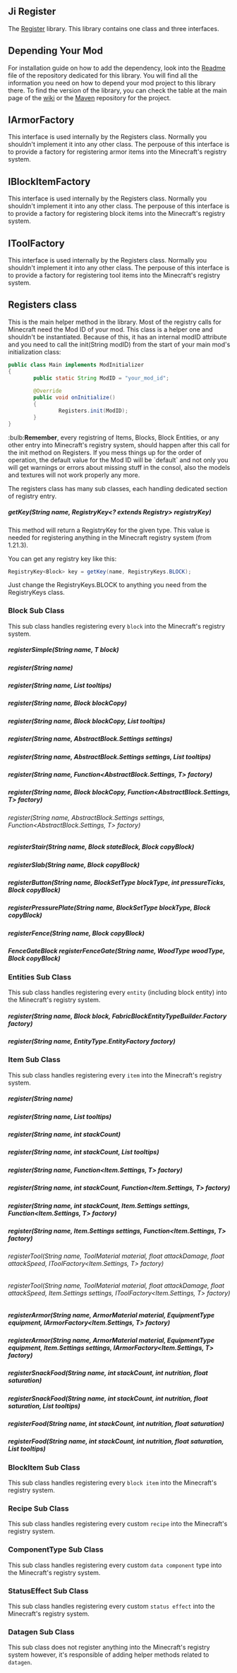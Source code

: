 ## Ji Register

The [Register](https://github.com/drkhodakarami/JiRegister) library. This library contains one class and three interfaces.

## Depending Your Mod

For installation guide on how to add the dependency, look into the [Readme](https://github.com/drkhodakarami/JiRegister) file of the repository dedicated for this library. You will find all the information you need on how to depend your mod project to this library there. To find the version of the library, you can check the table at the main page of the [wiki](https://drkhodakarami.github.io/) or the [Maven](https://repo.repsy.io/mvn/jiraiyah/jilibs/jiraiyah/register/) repository for the project.

## IArmorFactory

This interface is used internally by the Registers class. Normally you shouldn't implement it into any other class. The perpouse of this interface is to provide a factory for registering armor items into the Minecraft's registry system.

## IBlockItemFactory

This interface is used internally by the Registers class. Normally you shouldn't implement it into any other class. The perpouse of this interface is to provide a factory for registering block items into the Minecraft's registry system.

## IToolFactory

This interface is used internally by the Registers class. Normally you shouldn't implement it into any other class. The perpouse of this interface is to provide a factory for registering tool items into the Minecraft's registry system.

## Registers class

This is the main helper method in the library. Most of the registry calls for Minecraft need the Mod ID of your mod. This class is a helper one and shouldn't be instantiated. Because of this, it has an internal modID attribute and you need to call the init(String modID) from the start of your main mod's initialization class:

```java
public class Main implements ModInitializer
{
        public static String ModID = "your_mod_id";
  
        @Override
        public void onInitialize()
        {
                Registers.init(ModID);
        }
}
```

<div class="alert alert-dismissible alert-danger">
  :bulb:<strong>Remember</strong>, every registring of Items, Blocks, Block Entities, or any other entry into Minecraft's registry system, should happen after this call for the init method on Registers. If you mess things up for the order of operation, the default value for the Mod ID will be `default` and not only you will get warnings or errors about missing stuff in the consol, also the models and textures will not work properly any more.
</div>

The registers class has many sub classes, each handling dedicated section of registry entry.

##### getKey(String name, RegistryKey<? extends Registry<T>> registryKey)

This method will return a RegistryKey for the given type. This value is needed for registering anything in the Minecraft registry system (from 1.21.3).

You can get any registry key like this:

```java
RegistryKey<Block> key = getKey(name, RegistryKeys.BLOCK);
```

Just change the RegistryKeys.BLOCK to anything you need from the RegistryKeys class.

### Block Sub Class

This sub class handles registering every `block` into the Minecraft's registry system.

##### registerSimple(String name, T block)
##### register(String name)
##### register(String name, List<Text> tooltips)
##### register(String name, Block blockCopy)
##### register(String name, Block blockCopy, List<Text> tooltips)
##### register(String name, AbstractBlock.Settings settings)
##### register(String name, AbstractBlock.Settings settings, List<Text> tooltips)
##### register(String name, Function<AbstractBlock.Settings, T> factory)
##### register(String name, Block blockCopy, Function<AbstractBlock.Settings, T> factory)
###### register(String name, AbstractBlock.Settings settings, Function<AbstractBlock.Settings, T> factory)
##### registerStair(String name, Block stateBlock, Block copyBlock)
##### registerSlab(String name, Block copyBlock)
##### registerButton(String name, BlockSetType blockType, int pressureTicks, Block copyBlock)
##### registerPressurePlate(String name, BlockSetType blockType, Block copyBlock)
##### registerFence(String name, Block copyBlock)
##### FenceGateBlock registerFenceGate(String name, WoodType woodType, Block copyBlock)

### Entities Sub Class

This sub class handles registering every `entity` (including block entity) into the Minecraft's registry system.

##### register(String name, Block block, FabricBlockEntityTypeBuilder.Factory<T> factory)
##### register(String name, EntityType.EntityFactory<T> factory)

### Item Sub Class

This sub class handles registering every `item` into the Minecraft's registry system.

##### register(String name)
##### register(String name, List<Text> tooltips)
##### register(String name, int stackCount)
##### register(String name, int stackCount, List<Text> tooltips)
##### register(String name, Function<Item.Settings, T> factory)
##### register(String name, int stackCount, Function<Item.Settings, T> factory)
##### register(String name, int stackCount, Item.Settings settings, Function<Item.Settings, T> factory)
##### register(String name, Item.Settings settings, Function<Item.Settings, T> factory)
###### registerTool(String name, ToolMaterial material, float attackDamage, float attackSpeed, IToolFactory<Item.Settings, T> factory)
###### registerTool(String name, ToolMaterial material, float attackDamage, float attackSpeed, Item.Settings settings, IToolFactory<Item.Settings, T> factory)
##### registerArmor(String name, ArmorMaterial material, EquipmentType equipment, IArmorFactory<Item.Settings, T> factory)
##### registerArmor(String name, ArmorMaterial material, EquipmentType equipment, Item.Settings settings, IArmorFactory<Item.Settings, T> factory)
##### registerSnackFood(String name, int stackCount, int nutrition, float saturation)
##### registerSnackFood(String name, int stackCount, int nutrition, float saturation, List<Text> tooltips)
##### registerFood(String name, int stackCount, int nutrition, float saturation)
##### registerFood(String name, int stackCount, int nutrition, float saturation, List<Text> tooltips)

### BlockItem Sub Class

This sub class handles registering every `block item` into the Minecraft's registry system.

### Recipe Sub Class

This sub class handles registering every custom `recipe` into the Minecraft's registry system.

### ComponentType Sub Class

This sub class handles registering every custom `data component` type into the Minecraft's registry system.

### StatusEffect Sub Class

This sub class handles registering every custom `status effect` into the Minecraft's registry system.

### Datagen Sub Class

This sub class does not register anything into the Minecraft's registry system however, it's responsible of adding helper methods related to `datagen`.